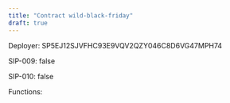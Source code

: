 ```yaml
---
title: "Contract wild-black-friday"
draft: true
---
```

Deployer: SP5EJ12SJVFHC93E9VQV2QZY046C8D6VG47MPH74

SIP-009: false

SIP-010: false

Functions:

